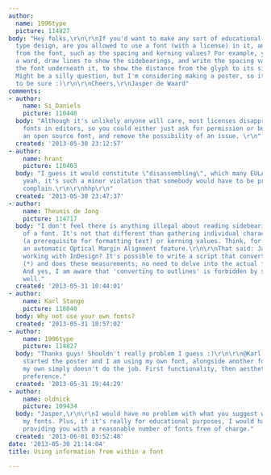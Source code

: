 ```yaml
---
author:
  name: 1996type
  picture: 114827
body: "Hey folks,\r\n\r\nIf you'd want to make any sort of educational material about
  type design, are you allowed to use a font (with a license) in it, and show values
  from the font, such as the spacing and kerning values? For example, you could set
  a word, draw lines to show the sidebearings, and write the spacing values from within
  the font underneath it, to show the distance from the glyph to its sidebearing.
  Might be a silly question, but I'm considering making a poster, so it seems wise
  to be sure :)\r\n\r\nCheers,\r\nJasper de Waard"
comments:
- author:
    name: Si_Daniels
    picture: 110446
  body: "Although it's unlikely anyone will care, most licenses disapprove of opening
    fonts in editors, so you could either just ask for permission or better yet use
    an open source font, and remove the possibility of an issue. \r\n"
  created: '2013-05-30 23:12:57'
- author:
    name: hrant
    picture: 110403
  body: "I guess it would constitute \"disassembling\", which many EULAs forbid? But
    yeah, it's such a minor violation that somebody would have to be pretty anal to
    complain.\r\n\r\nhhp\r\n"
  created: '2013-05-30 23:47:37'
- author:
    name: Theunis de Jong
    picture: 114717
  body: "I don't feel there is anything illegal about reading sidebearing values out
    of a font. It's not that different than gathering individual character widths
    (a prerequisite for formatting text) or kerning values. Think, for example, of
    an automatic Optical Margin Alignment feature.\r\n\r\nThat said: Jasper, are you
    working with InDesign? It's possible to write a script that converts type to outlines
    (*) and does these measurements; no need to delve into the actual font file.\r\n\r\n(*)
    And yes, I am aware that 'converting to outlines' is forbidden by some EULAs as
    well."
  created: '2013-05-31 10:44:01'
- author:
    name: Karl Stange
    picture: 118040
  body: Why not use your own fonts?
  created: '2013-05-31 10:57:02'
- author:
    name: 1996type
    picture: 114827
  body: "Thanks guys! Shouldn't really problem I guess :)\r\n\r\n@Karl: I actually
    started the poster and I am using my own font, alongside another font, because
    my own simply doesn't do the job. First functionality, then aesthetics, then personal
    preference."
  created: '2013-05-31 19:44:29'
- author:
    name: oldnick
    picture: 109434
  body: "Jasper,\r\n\r\nI would have no problem with what you suggest with any of
    my fonts. Plus, if it's really for educational purposes, I would have no problem
    providing you with a reasonable number of fonts free of charge."
  created: '2013-06-01 03:52:48'
date: '2013-05-30 21:14:04'
title: Using information from within a font

---
```

